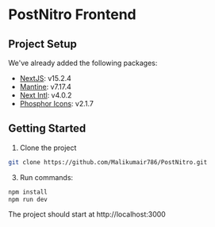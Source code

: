 # PostNitro Frontend

## Project Setup

We've already added the following packages:
- [NextJS](https://nextjs.org/): v15.2.4
- [Mantine](https://mantine.dev/): v7.17.4
- [Next Intl](https://next-intl.dev/): v4.0.2
- [Phosphor Icons](https://phosphoricons.com/): v2.1.7

## Getting Started
1. Clone the project
```sh
git clone https://github.com/Malikumair786/PostNitro.git
```
3. Run commands:
```sh
npm install
npm run dev
```
The project should start at http://localhost:3000
